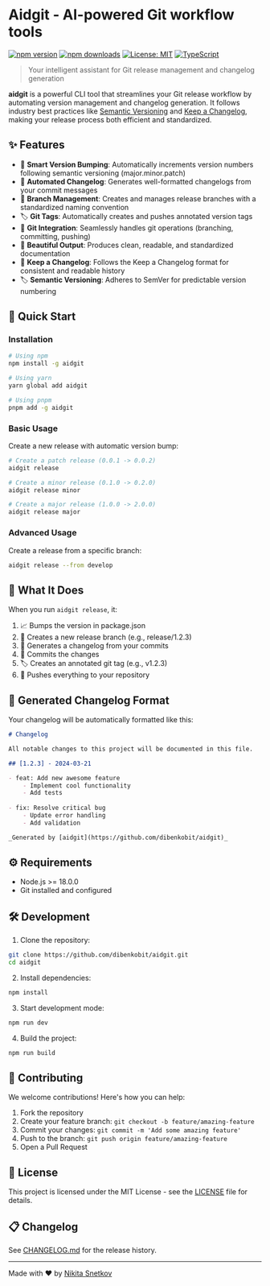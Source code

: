 # Aidgit - AI-powered Git workflow tools

[![npm version](https://img.shields.io/npm/v/aidgit.svg)](https://www.npmjs.com/package/aidgit)
[![npm downloads](https://img.shields.io/npm/dm/aidgit.svg)](https://www.npmjs.com/package/aidgit)
[![License: MIT](https://img.shields.io/badge/License-MIT-yellow.svg)](https://opensource.org/licenses/MIT)
[![TypeScript](https://img.shields.io/badge/TypeScript-5.0-blue.svg)](https://www.typescriptlang.org/)

> Your intelligent assistant for Git release management and changelog generation

**aidgit** is a powerful CLI tool that streamlines your Git release workflow by automating version management and changelog generation. It follows industry best practices like [Semantic Versioning](https://semver.org/) and [Keep a Changelog](https://keepachangelog.com/), making your release process both efficient and standardized.

## ✨ Features

- 🎯 **Smart Version Bumping**: Automatically increments version numbers following semantic versioning (major.minor.patch)
- 📝 **Automated Changelog**: Generates well-formatted changelogs from your commit messages
- 🌳 **Branch Management**: Creates and manages release branches with a standardized naming convention
- 🏷️ **Git Tags**: Automatically creates and pushes annotated version tags
- 🤝 **Git Integration**: Seamlessly handles git operations (branching, committing, pushing)
- 🎨 **Beautiful Output**: Produces clean, readable, and standardized documentation
- 🔄 **Keep a Changelog**: Follows the Keep a Changelog format for consistent and readable history
- 🏷️ **Semantic Versioning**: Adheres to SemVer for predictable version numbering

## 🚀 Quick Start

### Installation

```bash
# Using npm
npm install -g aidgit

# Using yarn
yarn global add aidgit

# Using pnpm
pnpm add -g aidgit
```

### Basic Usage

Create a new release with automatic version bump:

```bash
# Create a patch release (0.0.1 -> 0.0.2)
aidgit release

# Create a minor release (0.1.0 -> 0.2.0)
aidgit release minor

# Create a major release (1.0.0 -> 2.0.0)
aidgit release major
```

### Advanced Usage

Create a release from a specific branch:

```bash
aidgit release --from develop
```

## 🎯 What It Does

When you run `aidgit release`, it:

1. 📈 Bumps the version in package.json
2. 🌿 Creates a new release branch (e.g., release/1.2.3)
3. 📝 Generates a changelog from your commits
4. 💾 Commits the changes
5. 🏷️ Creates an annotated git tag (e.g., v1.2.3)
6. 🚀 Pushes everything to your repository

## 📖 Generated Changelog Format

Your changelog will be automatically formatted like this:

```markdown
# Changelog

All notable changes to this project will be documented in this file.

## [1.2.3] - 2024-03-21

- feat: Add new awesome feature
    - Implement cool functionality
    - Add tests
    
- fix: Resolve critical bug
    - Update error handling
    - Add validation

_Generated by [aidgit](https://github.com/dibenkobit/aidgit)_
```

## ⚙️ Requirements

- Node.js >= 18.0.0
- Git installed and configured

## 🛠️ Development

1. Clone the repository:
```bash
git clone https://github.com/dibenkobit/aidgit.git
cd aidgit
```

2. Install dependencies:
```bash
npm install
```

3. Start development mode:
```bash
npm run dev
```

4. Build the project:
```bash
npm run build
```

## 🤝 Contributing

We welcome contributions! Here's how you can help:

1. Fork the repository
2. Create your feature branch: `git checkout -b feature/amazing-feature`
3. Commit your changes: `git commit -m 'Add some amazing feature'`
4. Push to the branch: `git push origin feature/amazing-feature`
5. Open a Pull Request

## 📄 License

This project is licensed under the MIT License - see the [LICENSE](LICENSE) file for details.

## 📋 Changelog

See [CHANGELOG.md](CHANGELOG.md) for the release history.

---

Made with ❤️ by [Nikita Snetkov](https://github.com/dibenkobit)